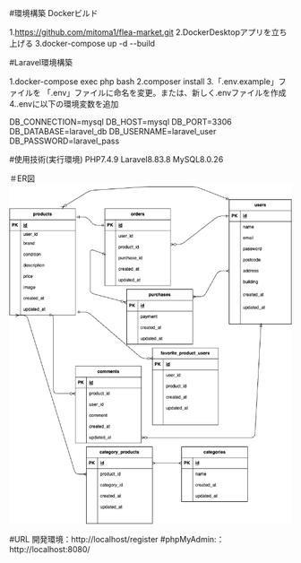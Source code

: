 #環境構築
Dockerビルド

1.https://github.com/mitoma1/flea-market.git
2.DockerDesktopアプリを立ち上げる
3.docker-compose up -d --build

#Laravel環境構築

1.docker-compose exec php bash
2.composer install
3.「.env.example」ファイルを 「.env」ファイルに命名を変更。または、新しく.envファイルを作成
4..envに以下の環境変数を追加

DB_CONNECTION=mysql
DB_HOST=mysql
DB_PORT=3306
DB_DATABASE=laravel_db
DB_USERNAME=laravel_user
DB_PASSWORD=laravel_pass

#使用技術(実行環境) PHP7.4.9 Laravel8.83.8 MySQL8.0.26

＃ER図
![ER図](./docs/erd.drawio.png)

#URL 開発環境：http://localhost/register
#phpMyAdmin:：http://localhost:8080/
